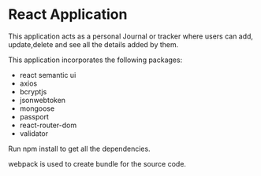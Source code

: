 # React Application

 This application acts as a personal Journal or tracker where users can add, update,delete and see all the details added by them.

This application incorporates the following packages:

- react semantic ui
- axios
- bcryptjs
- jsonwebtoken
- mongoose
- passport
- react-router-dom
- validator

Run npm install to get all the dependencies.

webpack is used to create bundle for the source code.


